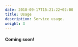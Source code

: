 ```yaml
---
date: 2018-09-17T15:21:22+02:00
title: Usage
description: Service usage.
weight: 3
---
```


#### Coming soon!
